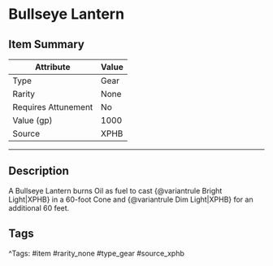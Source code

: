 # Bullseye Lantern

## Item Summary

| Attribute            | Value                        |
|----------------------|------------------------------|
| Type                 | Gear |
| Rarity               | None             |
| Requires Attunement  | No                |
| Value (gp)           | 1000    |
| Source               | XPHB |

---

## Description

A Bullseye Lantern burns Oil as fuel to cast {@variantrule Bright Light|XPHB} in a 60-foot Cone and {@variantrule Dim Light|XPHB} for an additional 60 feet.

## Tags

^Tags: #item #rarity_none #type_gear #source_xphb